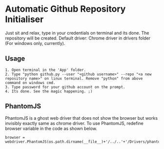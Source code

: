 # Automatic Github Repository Initialiser

Just sit and relax, type in your credentials on terminal and its done. The repository will be created. Default driver: Chrome driver in drivers folder (For windows only, currently).

## Usage

	1. Open terminal in the 'App' folder.
	2. Type "python github.py --user "<github username>" --repo "<a new repository name>" on linux terminal. Remove "python" from above command on windows cmd.
	3. Type password for your github account on the prompt.
	4. Its done. See the magic happening. ;)

## PhantomJS

PhantomJS is a ghost web driver that does not show the browser but works invisibly exactly same as chrome driver. To use PhantomJS, redefine browser variable in the code as shown below.
	
	browser = webdriver.PhantomJS(os.path.dirname(__file__)+'/../..'+'/Drivers/phantomjs/bin/phantomjs.exe')